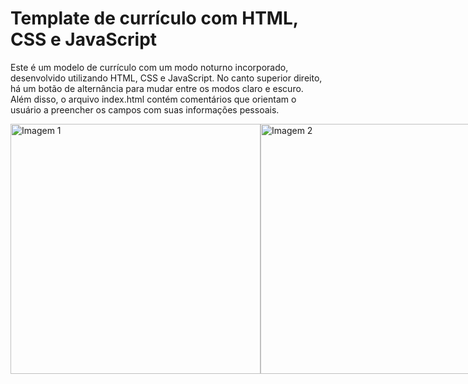 <h1 style="display: flex; align-items: center;">
  Template de currículo com HTML, CSS e JavaScript
</h1>

Este é um modelo de currículo com um modo noturno incorporado, desenvolvido utilizando HTML, CSS e JavaScript. No canto superior direito, há um botão de alternância para mudar entre os modos claro e escuro. Além disso, o arquivo index.html contém comentários que orientam o usuário a preencher os campos com suas informações pessoais.

<div class="container" style="display: flex; justify-content: space-between;">
    <img src="https://drive.usercontent.google.com/download?id=1vMJnyeH3y7-M-pUF9l4DIUgGWrc5OOZp" width="400"  alt="Imagem 1">
    <img src="https://drive.usercontent.google.com/download?id=15U7-OOR6a446wEFztxJPeIKlxbYWdOwF" width="400" alt="Imagem 2">
</div>
